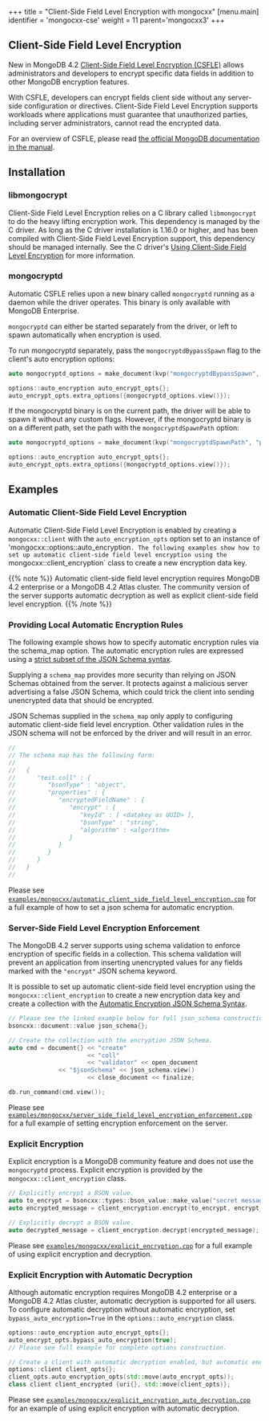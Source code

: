 +++
title = "Client-Side Field Level Encryption with mongocxx"
[menu.main]
  identifier = 'mongocxx-cse'
  weight = 11
  parent='mongocxx3'
+++

## Client-Side Field Level Encryption

New in MongoDB 4.2 [Client-Side Field Level Encryption (CSFLE)](https://docs.mongodb.com/drivers/use-cases/client-side-field-level-encryption-guide) allows administrators and developers to encrypt specific data fields in addition to other MongoDB encryption features.

With CSFLE, developers can encrypt fields client side without any server-side configuration or directives. Client-Side Field Level Encryption supports workloads where applications must guarantee that unauthorized parties, including server administrators, cannot read the encrypted data.

For an overview of CSFLE, please read [the official MongoDB documentation in the manual](https://docs.mongodb.com/manual/core/security-client-side-encryption/).

## Installation

### libmongocrypt

Client-Side Field Level Encryption relies on a C library called `libmongocrypt` to do the heavy lifting encryption work. This dependency is managed by the C driver.  As long as the C driver installation is 1.16.0 or higher, and has been compiled with Client-Side Field Level Encryption support, this dependency should be managed internally.  See the C driver's [Using Client-Side Field Level Encryption](http://mongoc.org/libmongoc/current/using_client_side_encryption.html) for more information.

### mongocryptd

Automatic CSFLE relies upon a new binary called `mongocryptd` running as a daemon while the driver operates.  This binary is only available with MongoDB Enterprise.

`mongocryptd` can either be started separately from the driver, or left to spawn automatically when encryption is used.

To run mongocryptd separately, pass the `mongocryptdBypassSpawn` flag to the client's auto encryption options:

```c++
auto mongocryptd_options = make_document(kvp("mongocryptdBypassSpawn", true));

options::auto_encryption auto_encrypt_opts{};
auto_encrypt_opts.extra_options({mongocryptd_options.view()});
```

If the mongocryptd binary is on the current path, the driver will be able to spawn it without any custom flags.  However, if the mongocryptd binary is on a different path, set the path with the `mongocryptdSpawnPath` option:

```c++
auto mongocryptd_options = make_document(kvp("mongocryptdSpawnPath", "path/to/mongocryptd"));

options::auto_encryption auto_encrypt_opts{};
auto_encrypt_opts.extra_options({mongocryptd_options.view()});
```

## Examples

### Automatic Client-Side Field Level Encryption

Automatic Client-Side Field Level Encryption is enabled by creating a `mongocxx::client` with the `auto_encryption_opts` option set to an instance of 'mongocxx::options::auto_encryption`. The following examples show how to set up automatic client-side field level encryption using the `mongocxx::client_encryption` class to create a new encryption data key.

{{% note %}}
Automatic client-side field level encryption requires MongoDB 4.2 enterprise or a MongoDB 4.2 Atlas cluster. The community version of the server supports automatic decryption as well as explicit client-side field level encryption.
{{% /note %}}

### Providing Local Automatic Encryption Rules

The following example shows how to specify automatic encryption rules via the schema_map option. The automatic encryption rules are expressed using a [strict subset of the JSON Schema syntax](https://docs.mongodb.com/manual/reference/security-client-side-automatic-json-schema/).

Supplying a `schema_map` provides more security than relying on JSON Schemas obtained from the server. It protects against a malicious server advertising a false JSON Schema, which could trick the client into sending unencrypted data that should be encrypted.

JSON Schemas supplied in the `schema_map` only apply to configuring automatic client-side field level encryption. Other validation rules in the JSON schema will not be enforced by the driver and will result in an error.

```c++
//
// The schema map has the following form:
//
//   {
//      "test.coll" : {
//         "bsonType" : "object",
//         "properties" : {
//            "encryptedFieldName" : {
//               "encrypt" : {
//                  "keyId" : [ <datakey as UUID> ],
//                  "bsonType" : "string",
//                  "algorithm" : <algorithm>
//               }
//            }
//         }
//      }
//   }
//
```

Please see [`examples/mongocxx/automatic_client_side_field_level_encryption.cpp`](https://github.com/mongodb/mongo-cxx-driver/blob/master/examples/mongocxx/automatic_client_side_field_level_encryption.cpp) for a full example of how to set a json schema for automatic encryption.

### Server-Side Field Level Encryption Enforcement

The MongoDB 4.2 server supports using schema validation to enforce encryption of specific fields in a collection. This schema validation will prevent an application from inserting unencrypted values for any fields marked with the `"encrypt"` JSON schema keyword.

It is possible to set up automatic client-side field level encryption using the `mongocxx::client_encryption` to create a new encryption data key and create a collection with the [Automatic Encryption JSON Schema Syntax](https://docs.mongodb.com/manual/reference/security-client-side-automatic-json-schema/).

```c++
// Please see the linked example below for full json_schema construction.
bsoncxx::document::value json_schema{};

// Create the collection with the encryption JSON Schema.
auto cmd = document{} << "create"
                      << "coll"
                      << "validator" << open_document
		      << "$jsonSchema" << json_schema.view()
                      << close_document << finalize;

db.run_command(cmd.view());
```

Please see [`examples/mongocxx/server_side_field_level_encryption_enforcement.cpp`](https://github.com/mongodb/mongo-cxx-driver/blob/master/examples/mongocxx/server_side_field_level_encryption_enforcement.cpp) for a full example of setting encryption enforcement on the server.

### Explicit Encryption

Explicit encryption is a MongoDB community feature and does not use the `mongocryptd` process. Explicit encryption is provided by the `mongocxx::client_encryption` class.

```c++
// Explicitly encrypt a BSON value.
auto to_encrypt = bsoncxx::types::bson_value::make_value("secret message");
auto encrypted_message = client_encryption.encrypt(to_encrypt, encrypt_opts);

// Explicitly decrypt a BSON value.
auto decrypted_message = client_encryption.decrypt(encrypted_message);
```

Please see [`examples/mongocxx/explicit_encryption.cpp`](https://github.com/mongodb/mongo-cxx-driver/blob/master/examples/mongocxx/explicit_encryption.cpp) for a full example of using explicit encryption and decryption.

### Explicit Encryption with Automatic Decryption

Although automatic encryption requires MongoDB 4.2 enterprise or a MongoDB 4.2 Atlas cluster, automatic decryption is supported for all users. To configure automatic decryption without automatic encryption, set `bypass_auto_encryption=True` in the `options::auto_encryption` class.

```c++
options::auto_encryption auto_encrypt_opts{};
auto_encrypt_opts.bypass_auto_encryption(true);
// Please see full example for complete options construction.

// Create a client with automatic decryption enabled, but automatic encryption bypassed.
options::client client_opts{};
client_opts.auto_encryption_opts(std::move(auto_encrypt_opts));
class client client_encrypted {uri{}, std::move(client_opts)};
```

Please see  [`examples/mongocxx/explicit_encryption_auto_decryption.cpp`](https://github.com/mongodb/mongo-cxx-driver/blob/master/examples/mongocxx/explicit_encryption_auto_decryption.cpp) for an example of using explicit encryption with automatic decryption.



